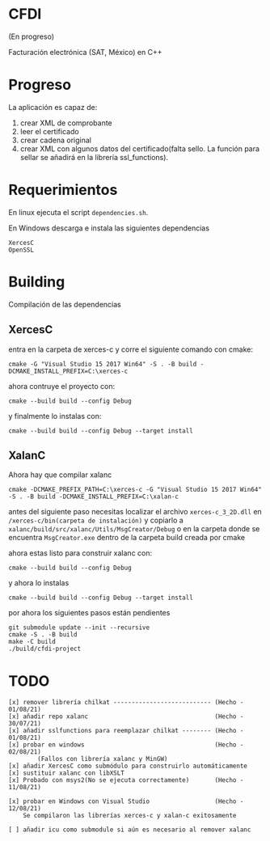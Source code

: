 # CFDI

(En progreso)

Facturación electrónica (SAT, México) en C++

# Progreso

La aplicación es capaz de:

1. crear XML de comprobante
2. leer el certificado
3. crear cadena original
4. crear XML con algunos datos del certificado(falta sello. La función para sellar
    se añadirá en la librería ssl_functions).


# Requerimientos

En linux ejecuta el script `dependencies.sh`.

En Windows descarga e instala las siguientes dependencias

    XercesC
    OpenSSL

# Building

Compilación de las dependencias

## XercesC

entra en la carpeta de xerces-c y corre el siguiente comando con cmake:

    cmake -G "Visual Studio 15 2017 Win64" -S . -B build -DCMAKE_INSTALL_PREFIX=C:\xerces-c

ahora contruye el proyecto con:

    cmake --build build --config Debug

y finalmente lo instalas con:

    cmake --build build --config Debug --target install


## XalanC

Ahora hay que compilar xalanc

    cmake -DCMAKE_PREFIX_PATH=C:\xerces-c -G "Visual Studio 15 2017 Win64" -S . -B build -DCMAKE_INSTALL_PREFIX=C:\xalan-c

antes del siguiente paso necesitas localizar el archivo `xerces-c_3_2D.dll` en `/xerces-c/bin(carpeta de instalación)`  y copiarlo a `xalanc/build/src/xalanc/Utils/MsgCreator/Debug` o en la carpeta donde se encuentra `MsgCreator.exe` dentro de la carpeta build creada por cmake

ahora estas listo para construir xalanc con:

    cmake --build build --config Debug

y ahora lo instalas

    cmake --build build --config Debug --target install


por ahora los siguientes pasos están pendientes



    git submodule update --init --recursive
    cmake -S . -B build
    make -C build
    ./build/cfdi-project

# TODO

    [x] remover librería chilkat --------------------------- (Hecho - 01/08/21)
    [x] añadir repo xalanc                                   (Hecho - 30/07/21)
    [x] añadir sslfunctions para reemplazar chilkat -------- (Hecho - 01/08/21)
    [x] probar en windows                                    (Hecho - 02/08/21)
            (Fallos con librería xalanc y MinGW)
    [x] añadir XercesC como submódulo para construirlo automáticamente
    [x] sustituir xalanc con libXSLT
    [x] Probado con msys2(No se ejecuta correctamente)       (Hecho - 11/08/21)

    [x] probar en Windows con Visual Studio                  (Hecho - 12/08/21)
        Se compilaron las librerías xerces-c y xalan-c exitosamente

    [ ] añadir icu como submodule si aún es necesario al remover xalanc

